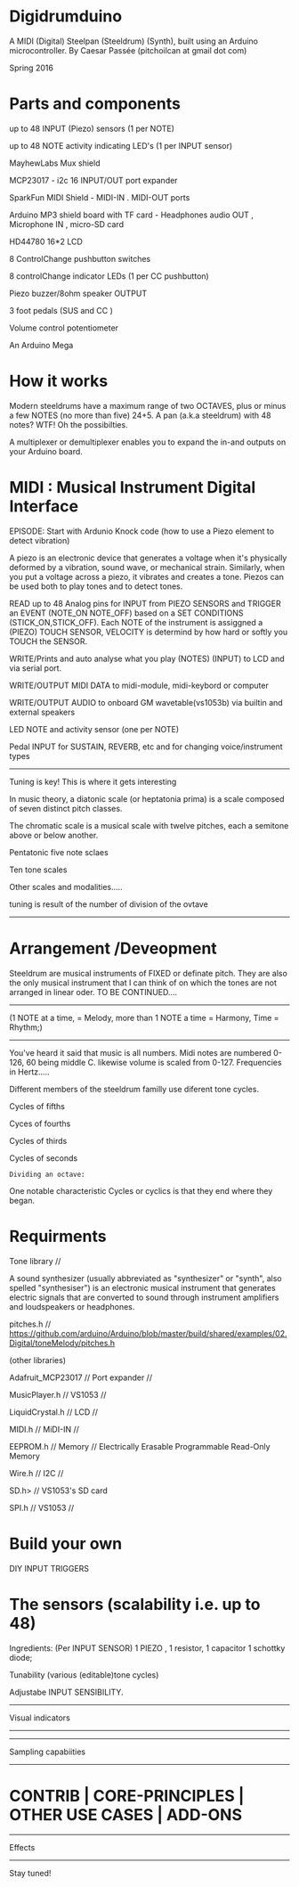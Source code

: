 # Digidrumduino
A MIDI (Digital) Steelpan (Steeldrum) (Synth),
built using an Arduino microcontroller.
By Caesar Passée
(pitchoilcan at gmail dot com)

Spring 2016

# Parts and components

 up to 48 INPUT (Piezo) sensors (1 per NOTE)
 
 up to 48 NOTE activity indicating LED's (1 per INPUT sensor)
 
 MayhewLabs Mux shield
 
 MCP23017 - i2c 16 INPUT/OUT port expander
 
 SparkFun MIDI Shield - MIDI-IN  . MIDI-OUT ports
 
 Arduino MP3 shield board with TF card - Headphones audio OUT , Microphone IN , micro-SD card
 
 HD44780 16*2 LCD
 
 8 ControlChange  pushbutton switches
 
 8 controlChange indicator LEDs (1 per CC pushbutton)
 
 Piezo buzzer/8ohm speaker OUTPUT
 
 3 foot pedals (SUS and CC )
 
 Volume control potentiometer
 
 An Arduino Mega
 
# How it works
 Modern steeldrums have a maximum range of two OCTAVES, plus or minus a few NOTES (no more than five) 24+5. A pan (a.k.a steeldrum) with 48 notes? WTF! Oh the possibilties.
 
 A multiplexer or demultiplexer enables you to expand the in-and outputs on your Arduino board.
 
#                       MIDI :   Musical Instrument Digital Interface
  EPISODE: Start with Ardunio Knock code (how to use a Piezo element to detect vibration)
  
  
  A piezo is an electronic device that generates a voltage when it's physically deformed by a vibration, sound wave, or mechanical strain. Similarly, when you put a voltage across a piezo, it vibrates and creates a tone. Piezos can be used both to play tones and to detect tones. 
  
  
  READ up to 48 Analog pins for INPUT from PIEZO SENSORS and TRIGGER an EVENT (NOTE_ON NOTE_OFF) based on a SET CONDITIONS (STICK_ON,STICK_OFF).  Each NOTE of the instrument is assiggned a (PIEZO) TOUCH SENSOR, VELOCITY is determind by how hard or softly you TOUCH the SENSOR. 
  
  WRITE/Prints and auto analyse what you play (NOTES) (INPUT) to LCD and via serial port.
  
  WRITE/OUTPUT MIDI DATA to midi-module, midi-keybord or computer
  
  WRITE/OUTPUT AUDIO to onboard GM wavetable(vs1053b) via builtin and external speakers
  
  LED NOTE and activity sensor (one per NOTE)
  
  Pedal INPUT for SUSTAIN, REVERB, etc and for changing voice/instrument types
  
  --------------------------------------------------
  
  Tuning is key! This is where it gets interesting 
  
  In music theory, a diatonic scale (or heptatonia prima) is a scale composed of seven distinct pitch classes.
  
  The chromatic scale is a musical scale with twelve pitches, each a semitone above or below another.
  
  Pentatonic five note sclaes
  
  Ten tone scales
  
  Other scales and modalities.....
  
  tuning is result of the number of division of the ovtave
  
  --------------------------------------------------
#  Arrangement /Deveopment

  Steeldrum are musical instruments of FIXED or definate pitch.
  They are also the only musical instrument that I can think of on which the tones are not 
  arranged in linear oder. 
  TO BE CONTINUED....
  
  ---------------------------------------------------------------------------
  
  (1 NOTE at a time, = Melody, more than 1 NOTE a time = Harmony, Time = Rhythm;)   
  
  ----------------------------------------------------------------------------
  
  You've heard it said that music is all numbers. Midi notes are numbered 0-126, 60 being middle C.
  likewise volume is scaled from 0-127. Frequencies in Hertz..... 
  
  Different members of the steeldrum familly use diferent tone cycles.
  
  Cycles of fifths
  
  Cyces of fourths
  
  Cycles of thirds
  
  Cycles of seconds 
    
    Dividing an octave:
  One notable characteristic Cycles or cyclics is that they end where they began.
  
#   Requirments 
  Tone library // 
  
  A sound synthesizer (usually abbreviated as "synthesizer" or "synth", also spelled "synthesiser") is an electronic musical instrument that generates electric signals that are converted to sound through instrument amplifiers and loudspeakers or headphones. 

   pitches.h // https://github.com/arduino/Arduino/blob/master/build/shared/examples/02.Digital/toneMelody/pitches.h
   
   (other libraries)
   
   Adafruit_MCP23017 // Port expander //
   
   MusicPlayer.h  // VS1053 //
   
   LiquidCrystal.h // LCD //
   
   MIDI.h // MiDI-IN  //
   
   EEPROM.h  //  Memory // Electrically Erasable Programmable Read-Only Memory
   
   Wire.h // I2C // 
   
   SD.h> // VS1053's SD card
   
   SPI.h // VS1053 //
# Build your own
 DIY INPUT TRIGGERS
#  The sensors (scalability i.e. up to 48)

 Ingredients: (Per INPUT SENSOR) 1 PIEZO , 1 resistor, 1 capacitor 1 schottky diode;
 
  Tunability (various (editable)tone cycles)
  
  Adjustabe INPUT SENSIBILITY.
  
  -----------------------------
  
  Visual indicators
  
  ------------------------------
  ------------------------------
  
  Sampling capabiities 
  
  ---------------------------------
  
#  CONTRIB  | CORE-PRINCIPLES |  OTHER USE CASES | ADD-ONS

---------------------------------

Effects

---------------------------------
 
 Stay tuned!
